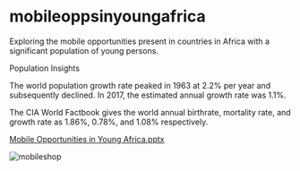 # mobileoppsinyoungafrica
Exploring the mobile opportunities present in countries in Africa with a significant population of young persons. 

Population Insights


The world population growth rate peaked in 1963 at 2.2% per year and subsequently declined.  In 2017, the estimated annual growth rate was 1.1%.

The CIA World Factbook gives the world annual birthrate, mortality rate, and growth rate as 1.86%, 0.78%, and 1.08% respectively.


[Mobile Opportunities in Young Africa.pptx](https://github.com/vmantillacolon85/mobileoppsinyoungafrica/files/10828571/Mobile.Opportunities.in.Young.Africa.pptx)

![mobileshop](https://user-images.githubusercontent.com/72588367/221287983-4f48723f-0bc6-4969-9183-a9e370c0f3fd.jpeg)
